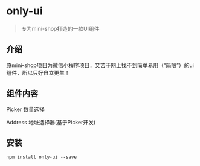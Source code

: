 # only-ui

> 专为mini-shop打造的一款UI组件

## 介绍
原mini-shop项目为微信小程序项目，又苦于网上找不到简单易用（“简陋”）的ui组件，所以只好自立更生！

## 组件内容
Picker 数量选择

Address 地址选择器(基于Picker开发)

## 安装
```
npm install only-ui --save
```

